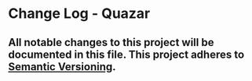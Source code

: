 # Change Log - Quazar
All notable changes to this project will be documented in this file.
This project adheres to [Semantic Versioning](http://semver.org/).
----
